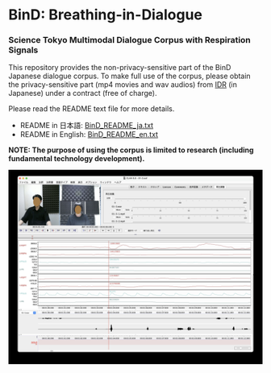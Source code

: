 # BinD: Breathing-in-Dialogue

### Science Tokyo Multimodal Dialogue Corpus with Respiration Signals 

This repository provides the non-privacy-sensitive part of the BinD Japanese dialogue corpus. To make full use of the corpus, please obtain the privacy-sensitive part (mp4 movies and wav audios) from [IDR](https://www.nii.ac.jp/dsc/idr/rdata/BinD/) (in Japanese) under a contract (free of charge).

Please read the README text file for more details.
* README in 日本語: [BinD_README_ja.txt](/BinD_README_ja.txt)
* README in English: [BinD_README_en.txt](/BinD_README_en.txt)

**NOTE: The purpose of using the corpus is limited to research (including fundamental technology development).**

![ELAN screenshot of dialogue movies and audios with biometric signals](/elan_screenshot.jpg)

